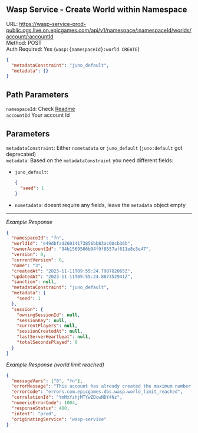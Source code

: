 ## Wasp Service - Create World within Namespace

URL: https://wasp-service-prod-public.ogs.live.on.epicgames.com/api/v1/namespace/:namespaceId/worlds/account/:accountId \
Method: POST \
Auth Required: Yes (`wasp:{namespaceId}:world CREATE`)

```json
{
  "metadataConstraint": "juno_default",
  "metadata": {}
}
```

## Path Parameters

`namespaceId`: Check [Readme](../README.md) <br/>
`accountId` Your account Id

## Parameters

`metadataConstraint`: Either `nometadata` or `juno_default` (`juno:default` got deprecated) <br/>
`metadata`: Based on the `metadataConstraint` you need different fields:

- `juno_default`:

  ```json
  {
    "seed": 1
  }
  ```

- `nometadata`: doesnt require any fields, leave the `metadata` object empty

---

_Example Response_

```json
{
  "namespaceId": "fn",
  "worldId": "e49dbfad26014173856bb83ac00cb36b",
  "ownerAccountId": "94b1569506b04f9f8557af611e8c5e47",
  "version": 0,
  "currentVersion": 0,
  "name": "3",
  "createdAt": "2023-11-11T09:55:24.798782065Z",
  "updatedAt": "2023-11-11T09:55:24.807352941Z",
  "sanction": null,
  "metadataConstraint": "juno_default",
  "metadata": {
    "seed": 1
  },
  "session": {
    "owningSessionId": null,
    "sessionKey": null,
    "currentPlayers": null,
    "sessionCreatedAt": null,
    "lastServerHeartbeat": null,
    "totalSecondsPlayed": 0
  }
}
```

_Example Response (world limit reached)_

```json
{
  "messageVars": ["8", "fn"],
  "errorMessage": "This account has already created the maximum number of worlds (8) in namespace 'fn'",
  "errorCode": "errors.com.epicgames.dbs.wasp.world_limit_reached",
  "correlationId": "YmMxYzhjMTYwZDcwNDY4Nz",
  "numericErrorCode": 1004,
  "responseStatus": 400,
  "intent": "prod",
  "originatingService": "wasp-service"
}
```
